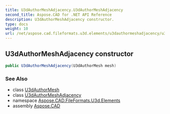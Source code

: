 ```yaml
---
title: U3dAuthorMeshAdjacency.U3dAuthorMeshAdjacency
second_title: Aspose.CAD for .NET API Reference
description: U3dAuthorMeshAdjacency constructor. 
type: docs
weight: 10
url: /net/aspose.cad.fileformats.u3d.elements/u3dauthormeshadjacency/u3dauthormeshadjacency/
---
```

## U3dAuthorMeshAdjacency constructor

```csharp
public U3dAuthorMeshAdjacency(U3dAuthorMesh mesh)
```

### See Also

* class [U3dAuthorMesh](../../u3dauthormesh/)
* class [U3dAuthorMeshAdjacency](../)
* namespace [Aspose.CAD.FileFormats.U3d.Elements](../../u3dauthormeshadjacency/)
* assembly [Aspose.CAD](../../../)


